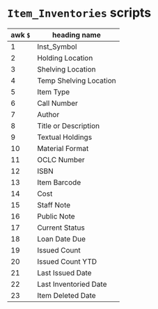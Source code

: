 # `Item_Inventories` scripts

awk `$` | heading name
--------|-------------
1       | Inst_Symbol
2       | Holding Location
3       | Shelving Location
4       | Temp Shelving Location
5       | Item Type
6       | Call Number
7       | Author
8       | Title or Description
9       | Textual Holdings
10      | Material Format
11      | OCLC Number
12      | ISBN
13      | Item Barcode
14      | Cost
15      | Staff Note
16      | Public Note
17      | Current Status
18      | Loan Date Due
19      | Issued Count
20      | Issued Count YTD
21      | Last Issued Date
22      | Last Inventoried Date
23      | Item Deleted Date
